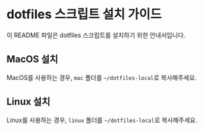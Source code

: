 # dotfiles 스크립트 설치 가이드

이 README 파일은 dotfiles 스크립트를 설치하기 위한 안내서입니다.

## MacOS 설치

MacOS를 사용하는 경우, `mac` 폴더를 `~/dotfiles-local`로 복사해주세요.

## Linux 설치

Linux를 사용하는 경우, `linux` 폴더를 `~/dotfiles-local`로 복사해주세요.
